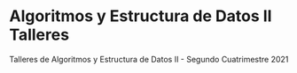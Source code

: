 # Algoritmos y Estructura de Datos II Talleres
Talleres de Algoritmos y Estructura de Datos II - Segundo Cuatrimestre 2021
